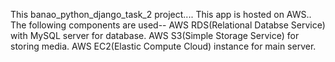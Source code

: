 This banao_python_django_task_2 project....
This app is hosted on AWS..
The following components are used--
        AWS RDS(Relational Databse Service) with MySQL server for database.
        AWS S3(Simple Storage Service) for storing media.
        AWS EC2(Elastic Compute Cloud) instance for main server.
        



